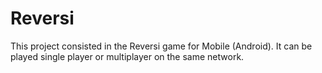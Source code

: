 # Reversi

This project consisted in the Reversi game for Mobile (Android). It can be played single player or multiplayer on the same network.
